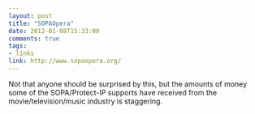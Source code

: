 ```yaml
---
layout: post
title: "SOPAOpera"
date: 2012-01-08T15:33:00
comments: true
tags:
- links
link: http://www.sopaopera.org/
---
```

Not that anyone should be surprised by this, but the amounts of money some of the SOPA/Protect-IP supports have received from the movie/television/music industry is staggering. 
